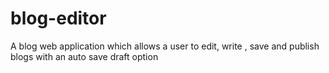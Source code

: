 # blog-editor
A blog web application which allows a user to edit, write , save and publish blogs with an auto save draft option
